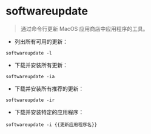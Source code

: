 # softwareupdate

> 通过命令行更新 MacOS 应用商店中应用程序的工具。

- 列出所有可用的更新：

`softwareupdate -l`

- 下载并安装所有更新：

`softwareupdate -ia`

- 下载并安装所有推荐的更新：

`softwareupdate -ir`

- 下载并安装特定的应用程序：

`softwareupdate -i {{更新应用程序名}}`
